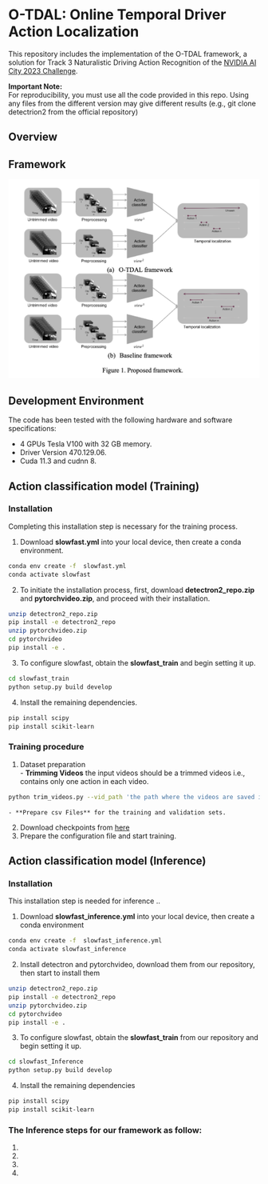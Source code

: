 # O-TDAL: Online Temporal Driver Action Localization
This repository includes the implementation of the O-TDAL framework, a solution for Track 3 Naturalistic Driving Action Recognition of the [NVIDIA AI City 2023 Challenge](https://www.aicitychallenge.org/). <br />

**Important Note:** <br />
For reproducibility, you must use all the code provided in this repo. Using any files from the different version may give different results (e.g., git clone detectrion2 from the official repository)  <br />

## Overview 

## Framework 

<p align="center">
  
  <img src="https://github.com/Tahakom-TDAL/AICITY2023_O-TDAL/blob/main/imgs/Proposed%20framework.png" width="600" />
</p>
  
## Development Environment 

The code has been tested with the following hardware and software specifications: <br />
  -	4 GPUs Tesla V100 with 32 GB memory. 
  -	Driver Version 470.129.06.
  -	Cuda 11.3 and cudnn 8.
  
  
## Action classification model (Training)


### Installation

Completing this installation step is necessary for the training process.


1. Download **slowfast.yml** into your local device, then create a conda environment.
  ```bash
  conda env create -f  slowfast.yml
  conda activate slowfast
  ```   
2. To initiate the installation process, first, download **detectron2_repo.zip** and **pytorchvideo.zip**, and proceed with their installation.
  ```bash
  unzip detectron2_repo.zip
  pip install -e detectron2_repo
  unzip pytorchvideo.zip
  cd pytorchvideo
  pip install -e .
  ```  
3. To configure slowfast, obtain the **slowfast_train** and begin setting it up.
  ```bash
  cd slowfast_train
  python setup.py build develop
  ```  
4. Install the remaining dependencies. 
  ```bash
  pip install scipy
  pip install scikit-learn
  ```  
  
  
### Training procedure

  1. Dataset preparation <br/>
    - **Trimming Videos** the input videos should be a trimmed videos i.e., contains only one action in each video. <br/>
    
  ```bash
  python trim_videos.py --vid_path 'the path where the videos are saved in' --dist_path     'the path where the trimmed videos will be save' --view 'the needed video view to trim 1 for dashboard, 2 for right-side and 3 for rear view'
  ```   

    - **Prepare csv Files** for the training and validation sets.
  2. Download checkpoints from [here](https://drive.google.com/drive/folders/1RmWFoL_d-i2o83nXtXNZ3uLEH6UPa3Wk?usp=share_link)
  3. Prepare the configuration file and start training.
  
  
  
  
## Action classification model (Inference) 
  
### Installation

This installation step is needed for inference ..


1. Download **slowfast_inference.yml** into your local device, then create a conda environment
  ```bash
  conda env create -f  slowfast_inference.yml
  conda activate slowfast_inference
  ```   
2. Install detectron and pytorchvideo, download them from our repository, then start to install them
  ```bash
  unzip detectron2_repo.zip
  pip install -e detectron2_repo
  unzip pytorchvideo.zip
  cd pytorchvideo
  pip install -e .
  ```  
3. To configure slowfast, obtain the **slowfast_train** from our repository and begin setting it up.
  ```bash
  cd slowfast_Inference
  python setup.py build develop
  ```  
4. Install the remaining dependencies 
  ```bash
  pip install scipy
  pip install scikit-learn
  ```  

### The Inference steps for our framework as follow:
  1.
  2.
  3.
  4.
  


